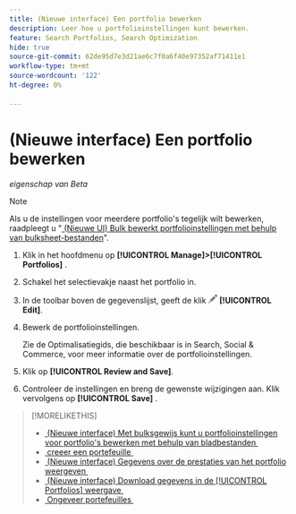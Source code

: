 ```yaml
---
title: (Nieuwe interface) Een portfolio bewerken
description: Leer hoe u portfolioinstellingen kunt bewerken.
feature: Search Portfolios, Search Optimization
hide: true
source-git-commit: 62de95d7e3d21ae6c7f0a6f40e97352af71411e1
workflow-type: tm+mt
source-wordcount: '122'
ht-degree: 0%

---
```


# (Nieuwe interface) Een portfolio bewerken

*eigenschap van Beta*

>[!NOTE]
>
>Als u de instellingen voor meerdere portfolio&#39;s tegelijk wilt bewerken, raadpleegt u &quot;[&#x200B; (Nieuwe UI) Bulk bewerkt portfolioinstellingen met behulp van bulksheet-bestanden &#x200B;](portfolio-bulksheets.md)&quot;.

1. Klik in het hoofdmenu op **[!UICONTROL Manage]>[!UICONTROL Portfolios]** .

1. Schakel het selectievakje naast het portfolio in.

1. In de toolbar boven de gegevenslijst, geeft de klik ![&#x200B; &#x200B;](/help/search-social-commerce/assets/edit.png " uit ") **[!UICONTROL Edit]**.

1. Bewerk de portfolioinstellingen.

   Zie de Optimalisatiegids, die beschikbaar is in Search, Social &amp; Commerce, voor meer informatie over de portfolioinstellingen.

1. Klik op **[!UICONTROL Review and Save]**.

1. Controleer de instellingen en breng de gewenste wijzigingen aan. Klik vervolgens op **[!UICONTROL Save]** .

>[!MORELIKETHIS]
>
>* [&#x200B; (Nieuwe interface) Met bulksgewijs kunt u portfolioinstellingen voor portfolio&#39;s bewerken met behulp van bladbestanden &#x200B;](portfolio-bulksheets.md)
>* [&#x200B; creeer een portefeuille &#x200B;](portfolio-create.md)
>* [&#x200B; (Nieuwe interface) Gegevens over de prestaties van het portfolio weergeven &#x200B;](portfolio-details.md)
>* [&#x200B; (Nieuwe interface) Download gegevens in de [!UICONTROL Portfolios] weergave &#x200B;](portfolio-view-report.md)
>* [&#x200B; Ongeveer portefeuilles &#x200B;](portfolio-about.md)